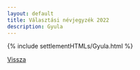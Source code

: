 ```yaml
---
layout: default
title: Választási névjegyzék 2022
description: Gyula
---
```


{% include settlementHTMLs/Gyula.html %}

[Vissza](./)